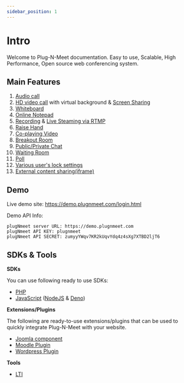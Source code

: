 ```yaml
---
sidebar_position: 1
---
```


# Intro

Welcome to Plug-N-Meet documentation. Easy to use, Scalable, High Performance, Open source web conferencing system.

## Main Features

1. [Audio call](https://www.plugnmeet.org/docs/user-guide/moderator#2-audio)
2. [HD video call](https://www.plugnmeet.org/docs/user-guide/moderator#3-video) with virtual background & [Screen Sharing](https://www.plugnmeet.org/docs/user-guide/moderator#4-share-screen)
3. [Whiteboard](https://www.plugnmeet.org/docs/user-guide/moderator#5-whiteboard)
4. [Online Notepad](https://www.plugnmeet.org/docs/user-guide/moderator#6-share-notepad)
5. [Recording](https://www.plugnmeet.org/docs/user-guide/moderator#18-record-the-meeting) & [Live Steaming via RTMP](https://www.plugnmeet.org/docs/user-guide/moderator#7-rtmp)
6. [Raise Hand](https://www.plugnmeet.org/docs/user-guide/moderator#8-raise-your-hand)
7. [Co-playing Video](https://www.plugnmeet.org/docs/user-guide/moderator#9-share-videos)
8. [Breakout Room](https://www.plugnmeet.org/docs/user-guide/moderator#10-breakout-room)
9. [Public/Private Chat](https://www.plugnmeet.org/docs/user-guide/moderator#10-breakout-room)
10. [Waiting Room](https://www.plugnmeet.org/docs/user-guide/moderator#13-waiting-room)
11. [Poll](https://www.plugnmeet.org/docs/user-guide/moderator#14-poll)
12. [Various user's lock settings](https://www.plugnmeet.org/docs/user-guide/moderator#15-room-lock-features)
13. [External content sharing(iframe)](http://www.plugnmeet.org/docs/user-guide/moderator#19-external-content-sharing-iframe)

## Demo

Live demo site: https://demo.plugnmeet.com/login.html

Demo API Info:

```
plugNmeet server URL: https://demo.plugnmeet.com
plugNmeet API KEY: plugnmeet
plugNmeet API SECRET: zumyyYWqv7KR2kUqvYdq4z4sXg7XTBD2ljT6
```

## SDKs & Tools

**SDKs**

You can use following ready to use SDKs:

- [PHP](https://github.com/mynaparrot/plugNmeet-sdk-php)
- [JavaScript](https://github.com/mynaparrot/plugNmeet-sdk-js) ([NodeJS](https://www.npmjs.com/package/plugnmeet-sdk-js) & [Deno](https://deno.land/x/plugnmeet))

**Extensions/Plugins**

The following are ready-to-use extensions/plugins that can be used to quickly integrate Plug-N-Meet with your website.

- [Joomla component](/docs/user-guide/joomla-integration.md)
- [Moodle Plugin](/docs/user-guide/wordPress-integration.md)
- [Wordpress Plugin](/docs/user-guide/wordPress-integration.md)

**Tools**

- [LTI](/docs/user-guide/lti.md)
